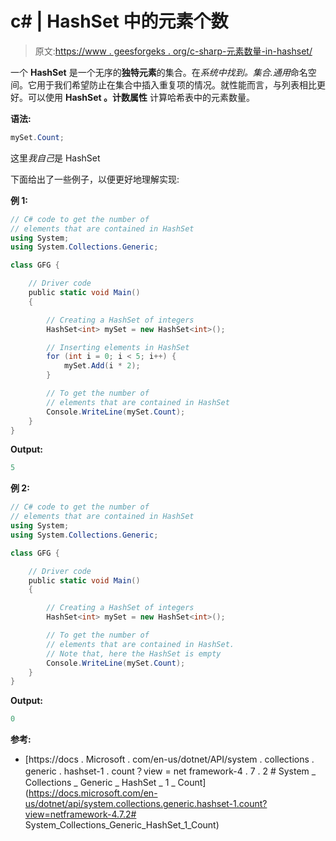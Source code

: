 # c# | HashSet 中的元素个数

> 原文:[https://www . geesforgeks . org/c-sharp-元素数量-in-hashset/](https://www.geeksforgeeks.org/c-sharp-number-of-elements-in-hashset/)

一个 **HashSet** 是一个无序的**独特元素**的集合。在*系统中找到。集合.通用*命名空间。它用于我们希望防止在集合中插入重复项的情况。就性能而言，与列表相比更好。可以使用 **HashSet <t>。计数属性</t>** 计算哈希表中的元素数量。

**语法:**

```cs
mySet.Count;

```

这里*我自己*是 HashSet

下面给出了一些例子，以便更好地理解实现:

**例 1:**

```cs
// C# code to get the number of
// elements that are contained in HashSet
using System;
using System.Collections.Generic;

class GFG {

    // Driver code
    public static void Main()
    {

        // Creating a HashSet of integers
        HashSet<int> mySet = new HashSet<int>();

        // Inserting elements in HashSet
        for (int i = 0; i < 5; i++) {
            mySet.Add(i * 2);
        }

        // To get the number of
        // elements that are contained in HashSet
        Console.WriteLine(mySet.Count);
    }
}
```

**Output:**

```cs
5

```

**例 2:**

```cs
// C# code to get the number of
// elements that are contained in HashSet
using System;
using System.Collections.Generic;

class GFG {

    // Driver code
    public static void Main()
    {

        // Creating a HashSet of integers
        HashSet<int> mySet = new HashSet<int>();

        // To get the number of
        // elements that are contained in HashSet.
        // Note that, here the HashSet is empty
        Console.WriteLine(mySet.Count);
    }
}
```

**Output:**

```cs
0

```

**参考:**

*   [https://docs . Microsoft . com/en-us/dotnet/API/system . collections . generic . hashset-1 . count？view = net framework-4 . 7 . 2 # System _ Collections _ Generic _ HashSet _ 1 _ Count](https://docs.microsoft.com/en-us/dotnet/api/system.collections.generic.hashset-1.count?view=netframework-4.7.2# System_Collections_Generic_HashSet_1_Count)